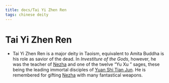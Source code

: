 ```yaml
---
title: docs/Tai Yi Zhen Ren
tags: chinese deity
---
```


# Tai Yi Zhen Ren 
- Tai Yi Zhen Ren is a major deity in Taoism, equivalent to Amita Buddha is his role as savior of the dead. In _Investiture of the Gods_, however, he was the teacher of [Nezha](Nezha.md.md) and one of the twelve “Yu Xu ” sages, these being the leading immortal disciples of [Yuan Shi Tian Jun](Yuan%20Shi%20Tian%20Jun.md.md). He is remembered for gifting [Nezha](Nezha.md.md) with many fantastical weapons.